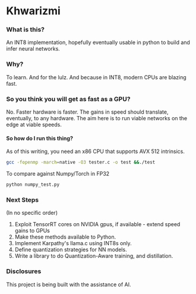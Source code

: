 # Khwarizmi

### What is this?
An INT8 implementation, hopefully eventually usable in python to build and infer neural networks. 

### Why?
To learn. And for the lulz. And because in INT8, modern CPUs are blazing fast. 

### So you think you will get as fast as a GPU?
No. Faster hardware is faster. The gains in speed should translate, eventually, to any hardware. The aim here is to run viable networks on the edge at viable speeds. 

#### So how do I run this thing?
As of this writing, you need an x86 CPU that supports AVX 512 intrinsics. 
```sh
gcc -fopenmp -march=native -O3 tester.c -o test &&./test
```
To compare against Numpy/Torch in FP32
```sh
python numpy_test.py
```

### Next Steps
(In no specific order)
1. Exploit TensorRT cores on NVIDIA gpus, if available - extend speed gains to GPUs
2. Make these methods available to Python. 
3. Implement Karpathy's llama.c using INT8s only. 
4. Define quantization strategies for NN models. 
5. Write a library to do Quantization-Aware training, and distillation. 

### Disclosures
This project is being built with the assistance of AI. 